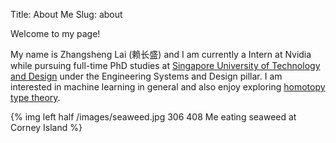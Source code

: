 Title: About Me
Slug: about


Welcome to my page!

My name is Zhangsheng Lai (赖长盛) and I am currently a Intern at Nvidia while
pursuing full-time PhD studies at [Singapore University of Technology and Design](http://www.sutd.edu.sg/) under the Engineering Systems and Design
pillar. I am interested in machine learning in general and also enjoy exploring
[homotopy type theory](https://homotopytypetheory.org/). 

{% img left half /images/seaweed.jpg 306 408 Me eating seaweed at Corney Island %}
